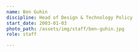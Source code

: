 ```yaml
---
name: Ben Guhin
discipline: Head of Design & Technology Policy
start_date: 2003-01-03
photo_path: /assets/img/staff/ben-guhin.jpg
role: staff

---
```

